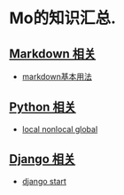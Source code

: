 # Mo的知识汇总.

## [Markdown 相关](markdown/README.md)
* [markdown基本用法](markdown/doc/markdown.md)

## [Python 相关](python/README.md)
* [local nonlocal global](python/doc/local-gloabl.md)

## [Django 相关](django/README.md)
* [django start](django/doc/start.md)